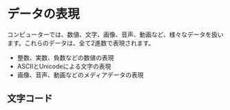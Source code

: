 # データの表現

コンピューターでは、数値、文字、画像、音声、動画など、様々なデータを扱います。これらのデータは、全て2進数で表現されます。

- 整数、実数、負数などの数値の表現
- ASCIIとUnicodeによる文字の表現
- 画像、音声、動画などのメディアデータの表現

## 文字コード

